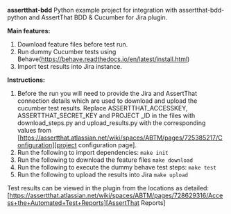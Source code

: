 **assertthat-bdd**
Python example project for integration with assertthat-bdd-python and AssertThat BDD & Cucumber for Jira plugin.

**Main features:**
1. Download feature files before test run.
2. Run dummy Cucumber tests using Behave(https://behave.readthedocs.io/en/latest/install.html)
3. Import test results into Jira instance.

**Instructions:**
1. Before the run you will need to provide the Jira and AssertThat connection details which are used to download and 
upload the cucumber test results.  Replace ASSERTTHAT_ACCESSKEY, ASSERTTHAT_SECRET_KEY and PROJECT _ID in the files 
with download_steps.py and upload_results.py with the corresponding values from 
[https://assertthat.atlassian.net/wiki/spaces/ABTM/pages/725385217/Configuration][project configuration page].  
2. Run the following to import dependencies:
`make init`
3. Run the following to download the feature files
`make download`
4. Run the following to execute the dummy behave test steps:
`make test`
5. Run the following to upload the results into Jira
`make upload` 

Test results can be viewed in the plugin from the locations as detailed:
[https://assertthat.atlassian.net/wiki/spaces/ABTM/pages/728629316/Access+the+Automated+Test+Reports][AssertThat Reports]
 

[AssertThat Reports]: https://assertthat.atlassian.net/wiki/spaces/ABTM/pages/728629316/Access+the+Automated+Test+Reports

[project configuration page]: https://assertthat.atlassian.net/wiki/spaces/ABTM/pages/725385217/Configuration